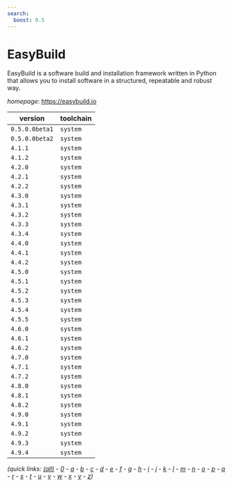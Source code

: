 ```yaml
---
search:
  boost: 0.5
---
```

# EasyBuild

EasyBuild is a software build and installation framework  written in Python that allows you to install software in a structured,  repeatable and robust way.

*homepage*: <https://easybuild.io>

version | toolchain
--------|----------
``0.5.0.0beta1`` | ``system``
``0.5.0.0beta2`` | ``system``
``4.1.1`` | ``system``
``4.1.2`` | ``system``
``4.2.0`` | ``system``
``4.2.1`` | ``system``
``4.2.2`` | ``system``
``4.3.0`` | ``system``
``4.3.1`` | ``system``
``4.3.2`` | ``system``
``4.3.3`` | ``system``
``4.3.4`` | ``system``
``4.4.0`` | ``system``
``4.4.1`` | ``system``
``4.4.2`` | ``system``
``4.5.0`` | ``system``
``4.5.1`` | ``system``
``4.5.2`` | ``system``
``4.5.3`` | ``system``
``4.5.4`` | ``system``
``4.5.5`` | ``system``
``4.6.0`` | ``system``
``4.6.1`` | ``system``
``4.6.2`` | ``system``
``4.7.0`` | ``system``
``4.7.1`` | ``system``
``4.7.2`` | ``system``
``4.8.0`` | ``system``
``4.8.1`` | ``system``
``4.8.2`` | ``system``
``4.9.0`` | ``system``
``4.9.1`` | ``system``
``4.9.2`` | ``system``
``4.9.3`` | ``system``
``4.9.4`` | ``system``


*(quick links: [(all)](../index.md) - [0](../0/index.md) - [a](../a/index.md) - [b](../b/index.md) - [c](../c/index.md) - [d](../d/index.md) - [e](../e/index.md) - [f](../f/index.md) - [g](../g/index.md) - [h](../h/index.md) - [i](../i/index.md) - [j](../j/index.md) - [k](../k/index.md) - [l](../l/index.md) - [m](../m/index.md) - [n](../n/index.md) - [o](../o/index.md) - [p](../p/index.md) - [q](../q/index.md) - [r](../r/index.md) - [s](../s/index.md) - [t](../t/index.md) - [u](../u/index.md) - [v](../v/index.md) - [w](../w/index.md) - [x](../x/index.md) - [y](../y/index.md) - [z](../z/index.md))*

